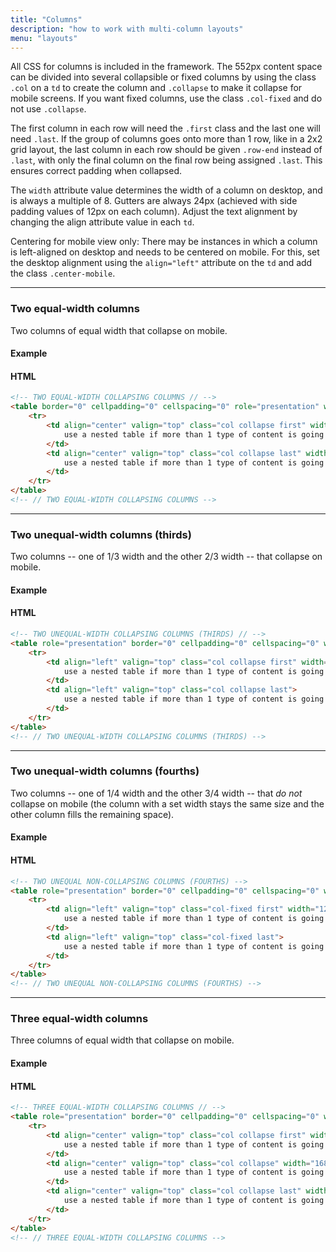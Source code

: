 ```yaml
---
title: "Columns"
description: "how to work with multi-column layouts"
menu: "layouts"
---
```


All CSS for columns is included in the framework. The 552px content space can be divided into several collapsible or fixed columns by using the class `.col` on a `td` to create the column and `.collapse` to make it collapse for mobile screens. If you want fixed columns, use the class `.col-fixed` and do not use `.collapse`.

The first column in each row will need the `.first` class and the last one will need `.last`. If the group of columns goes onto more than 1 row, like in a 2x2 grid layout, the last column in each row should be given `.row-end` instead of `.last`, with only the final column on the final row being assigned `.last`. This ensures correct padding when collapsed.

The `width` attribute value determines the width of a column on desktop, and is always a multiple of 8. Gutters are always 24px (achieved with side padding values of 12px on each column). Adjust the text alignment by changing the align attribute value in each `td`.

<div class="note">
Centering for mobile view only: There may be instances in which a column is left-aligned on desktop and needs to be centered on mobile. For this, set the desktop alignment using the <code>align="left"</code> attribute on the <code>td</code> and add the class <code>.center-mobile</code>.
</div>

---

### Two equal-width columns
Two columns of equal width that collapse on mobile.

#### Example
<div class="example">
	<two-column-module></two-column-module>
</div>

#### HTML
```html
<!-- TWO EQUAL-WIDTH COLLAPSING COLUMNS // -->
<table border="0" cellpadding="0" cellspacing="0" role="presentation" width="100%">
	<tr>
		<td align="center" valign="top" class="col collapse first" width="264">
			use a nested table if more than 1 type of content is going here
		</td>
		<td align="center" valign="top" class="col collapse last" width="264">
			use a nested table if more than 1 type of content is going here
		</td>
	</tr>
</table>
<!-- // TWO EQUAL-WIDTH COLLAPSING COLUMNS -->
```

---
### Two unequal-width columns (thirds)
Two columns -- one of 1/3 width and the other 2/3 width -- that collapse on mobile.

#### Example
<div class="example">
	<two-column-thirds></two-column-thirds>
</div>

#### HTML
```html
<!-- TWO UNEQUAL-WIDTH COLLAPSING COLUMNS (THIRDS) // -->
<table role="presentation" border="0" cellpadding="0" cellspacing="0" width="100%">
	<tr>
		<td align="left" valign="top" class="col collapse first" width="168">
			use a nested table if more than 1 type of content is going here
		</td>
		<td align="left" valign="top" class="col collapse last">
			use a nested table if more than 1 type of content is going here
		</td>
	</tr>
</table>
<!-- // TWO UNEQUAL-WIDTH COLLAPSING COLUMNS (THIRDS) -->
```

---
### Two unequal-width columns (fourths)
Two columns -- one of 1/4 width and the other 3/4 width -- that *do not* collapse on mobile (the column with a set width stays the same size and the other column fills the remaining space).

#### Example
<div class="example">
	<two-column-fourths></two-column-fourths>
</div>

#### HTML
```html
<!-- TWO UNEQUAL NON-COLLAPSING COLUMNS (FOURTHS) -->
<table role="presentation" border="0" cellpadding="0" cellspacing="0" width="100%">
	<tr>
		<td align="left" valign="top" class="col-fixed first" width="120">
			use a nested table if more than 1 type of content is going here
		</td>
		<td align="left" valign="top" class="col-fixed last">
			use a nested table if more than 1 type of content is going here
		</td>
	</tr>
</table>
<!-- // TWO UNEQUAL NON-COLLAPSING COLUMNS (FOURTHS) -->
```

---
### Three equal-width columns
Three columns of equal width that collapse on mobile.

#### Example
<div class="example">
	<three-column-module></three-column-module>
</div>

#### HTML
```html
<!-- THREE EQUAL-WIDTH COLLAPSING COLUMNS // -->
<table role="presentation" border="0" cellpadding="0" cellspacing="0" width="100%">
	<tr>
		<td align="center" valign="top" class="col collapse first" width="168">
			use a nested table if more than 1 type of content is going here
		</td>
		<td align="center" valign="top" class="col collapse" width="168">
			use a nested table if more than 1 type of content is going here
		</td>
		<td align="center" valign="top" class="col collapse last" width="168">
			use a nested table if more than 1 type of content is going here
		</td>
	</tr>
</table>
<!-- // THREE EQUAL-WIDTH COLLAPSING COLUMNS -->
```
